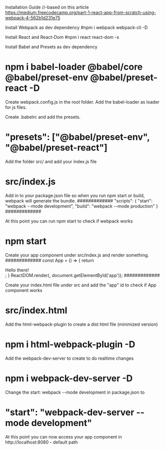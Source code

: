 Installation Guide
//-based on this article https://medium.freecodecamp.org/part-1-react-app-from-scratch-using-webpack-4-562b1d231e75

Install Webpack as dev dependency
#npm i webpack webpack-cli -D

Install React and React-Dom
#npm i react react-dom -s

Install Babel and Presets as dev dependency
# npm i babel-loader @babel/core @babel/preset-env @babel/preset-react -D

Create webpack.config.js in the root folder. Add the babel-loader as loader for js files.

Create .babelrc and add the presets.
# "presets": ["@babel/preset-env", "@babel/preset-react"]

Add the folder src/ and add your index.js file
# src/index.js

Add in to your package.json file so when you run npm start or build, webpack will generate the bundle.
#############
"scripts": {
    "start": "webpack --mode development",
    "build": "webpack --mode production"
}
#############

At this point you can run npm start to check if webpack works
# npm start

Create your app component under src/index.js and render something.
#############
const App = () => {
    return <div>Hello there!</div>;
}
ReactDOM.render(<App />, document.getElementById('app'));
#############

Create your index.html file under src and add the "app" id to check if App component works
# src/index.html

Add the html-webpack-plugin to create a dist html file (minimized version)
# npm i html-webpack-plugin -D

Add the webpack-dev-server to create to do realtime changes
# npm i webpack-dev-server -D

Change the start: webpack --mode development in package.json to
# "start": "webpack-dev-server --mode development"

At this point you can now access your app component in http://localhost:8080 - default path




